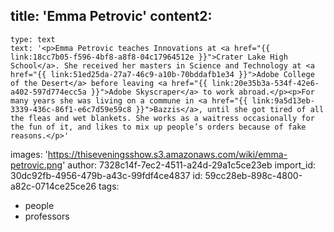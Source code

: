 title: 'Emma Petrovic'
content2:
  -
    type: text
    text: '<p>Emma Petrovic teaches Innovations at <a href="{{ link:18cc7b05-f596-4bf8-a8f8-04c17964512e }}">Crater Lake High School</a>. She received her masters in Science and Technology at <a href="{{ link:51ed25da-27a7-46c9-a10b-70bddafb1e34 }}">Adobe College of the Desert</a> before leaving <a href="{{ link:20e35b3a-534f-42e6-a402-597d774ecc5a }}">Adobe Skyscraper</a> to work abroad.</p><p>For many years she was living on a commune in <a href="{{ link:9a5d13eb-3339-436c-86f1-e6c7d59e59c8 }}">Bazzis</a>, until she got tired of all the fleas and wet blankets. She works as a waitress occasionally for the fun of it, and likes to mix up people’s orders because of fake reasons.</p>'
images: 'https://thiseveningsshow.s3.amazonaws.com/wiki/emma-petrovic.png'
author: 7328c14f-7ec2-4511-a24d-29a1c5ce23eb
import_id: 30dc92fb-4956-479b-a43c-99fdf4ce4837
id: 59cc28eb-898c-4800-a82c-0714ce25ce26
tags:
  - people
  - professors
